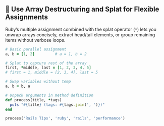 ## 🔀 Use Array Destructuring and Splat for Flexible Assignments

Ruby’s multiple assignment combined with the splat operator (`*`) lets you unwrap arrays concisely, extract head/tail elements, or group remaining items without verbose loops.

```ruby
# Basic parallel assignment
a, b = [1, 2]         # a = 1, b = 2

# Splat to capture rest of the array
first, *middle, last = [1, 2, 3, 4, 5]
# first = 1, middle = [2, 3, 4], last = 5

# Swap variables without temp
a, b = b, a

# Unpack arguments in method definition
def process(title, *tags)
  puts "#{title} (tags: #{tags.join(', ')})"
end

process('Rails Tips', 'ruby', 'rails', 'performance')
```